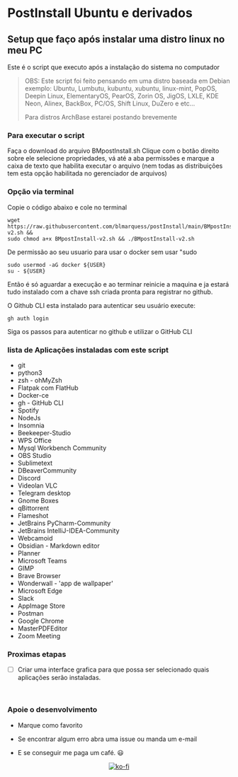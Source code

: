 # PostInstall Ubuntu e derivados

## Setup que faço após instalar uma distro linux no meu PC

Este é o script que executo após a instalação do sistema no computador
>OBS: Este script foi feito pensando em uma distro baseada em Debian exemplo: Ubuntu, Lumbutu, kubuntu, xubuntu, linux-mint, PopOS, Deepin Linux, ElementaryOS, PearOS, Zorin OS, JigOS, LXLE, KDE Neon, Alinex, BackBox, PC/OS, Shift Linux, DuZero e etc...
>
>Para distros ArchBase estarei postando brevemente

### Para executar o script

Faça o download do arquivo BMpostInstall.sh
Clique com o botão direito sobre ele selecione propriedades, vá até a aba permissões e marque a caixa de texto que habilita executar o arquivo (nem todas as distribuições tem esta opção habilitada no gerenciador de arquivos)

### Opção via terminal

Copie o código abaixo e cole no terminal

```shell
wget https://raw.githubusercontent.com/blmarquess/postInstall/main/BMpostInstall-v2.sh &&
sudo chmod a+x BMpostInstall-v2.sh && ./BMpostInstall-v2.sh
```

De permissão ao seu usuario para usar o docker sem usar "sudo

```shell
sudo usermod -aG docker ${USER}
su - ${USER}
```

Então é só aguardar a execução e ao terminar reinicie a maquina e ja estará tudo instalado com a chave ssh criada pronta para registrar no github.

O Github CLI esta instalado para autenticar seu usuário execute:

```shell
gh auth login
```

Siga os passos para autenticar no github e utilizar o GitHub CLI

### lista de Aplicações instaladas com este script

- git
- python3
- zsh - ohMyZsh
- Flatpak com FlatHub
- Docker-ce
- gh - GitHub CLI
- Spotify
- NodeJs
- Insomnia
- Beekeeper-Studio
- WPS Office
- Mysql Workbench Community
- OBS Studio
- Sublimetext
- DBeaverCommunity
- Discord
- Videolan VLC
- Telegram desktop
- Gnome Boxes
- qBittorrent
- Flameshot
- JetBrains PyCharm-Community
- JetBrains IntelliJ-IDEA-Community
- Webcamoid
- Obsidian - Markdown editor
- Planner
- Microsoft Teams
- GIMP
- Brave Browser
- Wonderwall - 'app de wallpaper'
- Microsoft Edge
- Slack
- AppImage Store
- Postman
- Google Chrome
- MasterPDFEditor
- Zoom Meeting

### Proximas etapas

 - [ ]  Criar uma interface grafica para que possa ser selecionado quais aplicações serão instaladas.

<br />

### Apoie o desenvolvimento

 - Marque como favorito


 - Se encontrar algum erro abra uma issue ou manda um e-mail


 - E se conseguir me paga um café. 😃

<div align='center'>
		
[![ko-fi](https://ko-fi.com/img/githubbutton_sm.svg)](https://ko-fi.com/N4N2DC6XA)
		
</div>
